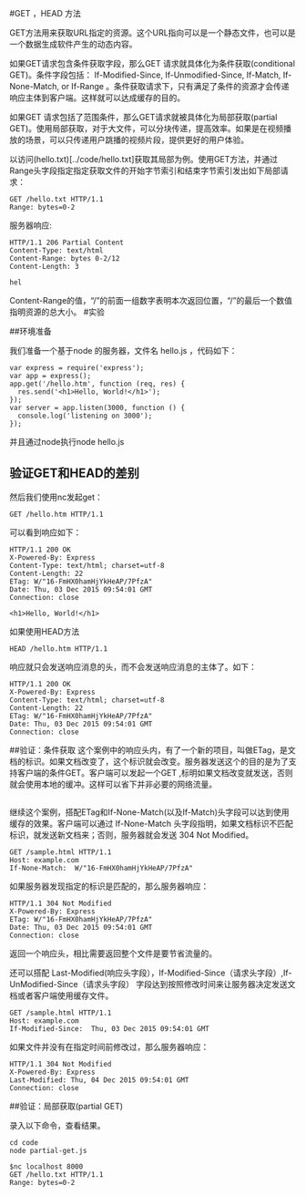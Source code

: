 #GET ，HEAD 方法

GET方法用来获取URL指定的资源。这个URL指向可以是一个静态文件，也可以是一个数据生成软件产生的动态内容。

如果GET请求包含条件获取字段，那么GET 请求就具体化为条件获取(conditional GET)。条件字段包括： If-Modified-Since, If-Unmodified-Since, If-Match, If-None-Match, or If-Range 。条件获取请求下，只有满足了条件的资源才会传递响应主体到客户端。这样就可以达成缓存的目的。

如果GET 请求包括了范围条件，那么GET请求就被具体化为局部获取(partial GET)。使用局部获取，对于大文件，可以分块传递，提高效率。如果是在视频播放的场景，可以只传递用户跳播的视频片段，提供更好的用户体验。

以访问(hello.txt)[../code/hello.txt]获取其局部为例。使用GET方法，并通过Range头字段指定指定获取文件的开始字节索引和结束字节索引发出如下局部请求：
```
GET /hello.txt HTTP/1.1
Range: bytes=0-2
```
服务器响应:
```
HTTP/1.1 206 Partial Content
Content-Type: text/html
Content-Range: bytes 0-2/12
Content-Length: 3

hel
```
Content-Range的值，“/”的前面一组数字表明本次返回位置，“/”的最后一个数值指明资源的总大小。
#实验

##环境准备

我们准备一个基于node 的服务器，文件名  hello.js  ，代码如下：
```
var express = require('express');
var app = express();
app.get('/hello.htm', function (req, res) {
  res.send('<h1>Hello, World!</h1>');
});
var server = app.listen(3000, function () {
  console.log('listening on 3000');
});
```
并且通过node执行node hello.js 
## 验证GET和HEAD的差别

然后我们使用nc发起get：
```
GET /hello.htm HTTP/1.1
```
可以看到响应如下：
```
HTTP/1.1 200 OK
X-Powered-By: Express
Content-Type: text/html; charset=utf-8
Content-Length: 22
ETag: W/"16-FmHX0hamHjYkHeAP/7PfzA"
Date: Thu, 03 Dec 2015 09:54:01 GMT
Connection: close

<h1>Hello, World!</h1>
```
如果使用HEAD方法
```
HEAD /hello.htm HTTP/1.1
```
响应就只会发送响应消息的头，而不会发送响应消息的主体了。如下：
```
HTTP/1.1 200 OK
X-Powered-By: Express
Content-Type: text/html; charset=utf-8
Content-Length: 22
ETag: W/"16-FmHX0hamHjYkHeAP/7PfzA"
Date: Thu, 03 Dec 2015 09:54:01 GMT
Connection: close
```

##验证：条件获取
这个案例中的响应头内，有了一个新的项目，叫做ETag，是文档的标识。如果文档改变了，这个标识就会改变。服务器发送这个的目的是为了支持客户端的条件GET。客户端可以发起一个GET ,标明如果文档改变就发送，否则就会使用本地的缓冲。这样可以省下并非必要的网络流量。
##
继续这个案例，搭配ETag和If-None-Match(以及If-Match)头字段可以达到使用缓存的效果。客户端可以通过 If-None-Match 头字段指明，如果文档标识不匹配标识，就发送新文档来；否则，服务器就会发送  304 Not Modified。
```
GET /sample.html HTTP/1.1
Host: example.com
If-None-Match:  W/"16-FmHX0hamHjYkHeAP/7PfzA"
```
如果服务器发现指定的标识是匹配的，那么服务器响应：
```
HTTP/1.1 304 Not Modified
X-Powered-By: Express
ETag: W/"16-FmHX0hamHjYkHeAP/7PfzA"
Date: Thu, 03 Dec 2015 09:54:01 GMT
Connection: close
```
返回一个响应头，相比需要返回整个文件是要节省流量的。

还可以搭配 Last-Modified(响应头字段），If-Modified-Since（请求头字段）,If-UnModified-Since（请求头字段） 字段达到按照修改时间来让服务器决定发送文档或者客户端使用缓存文件。
```
GET /sample.html HTTP/1.1
Host: example.com
If-Modified-Since:  Thu, 03 Dec 2015 09:54:01 GMT
```
如果文件并没有在指定时间前修改过，那么服务器响应：
```
HTTP/1.1 304 Not Modified
X-Powered-By: Express
Last-Modified: Thu, 04 Dec 2015 09:54:01 GMT
Connection: close
```

##验证：局部获取(partial GET)

录入以下命令，查看结果。
```
cd code
node partial-get.js

$nc localhost 8000
GET /hello.txt HTTP/1.1
Range: bytes=0-2

```